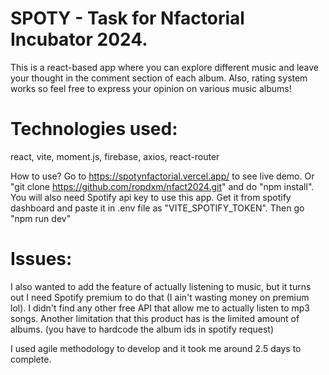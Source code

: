 # SPOTY - Task for Nfactorial Incubator 2024.
This is a react-based app where you can explore different music and leave
your thought in the comment section of each album. Also, rating system 
works so feel free to express your opinion on various music albums!

# Technologies used:
react, vite, moment.js, firebase, axios, react-router

How to use? Go to https://spotynfactorial.vercel.app/ to see live demo.
Or "git clone https://github.com/ropdxm/nfact2024.git" and do "npm install".
You will also need Spotify api key to use this app. Get it from spotify dashboard
and paste it in .env file as "VITE_SPOTIFY_TOKEN". Then go "npm run dev"

# Issues:
I also wanted to add the feature of actually listening to music, but it turns out
I need Spotify premium to do that (I ain't wasting money on premium lol).
I didn't find any other free API that allow me to actually listen to mp3 songs.
Another limitation that this product has is the limited amount of albums.
(you have to hardcode the album ids in spotify request)

I used agile methodology to develop and it took me around 2.5 days to complete.
